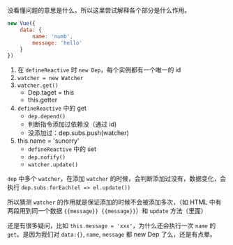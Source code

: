 没看懂问题的意思是什么。所以这里尝试解释各个部分是什么作用。

```js
new Vue({
    data: {
        name: 'numb',
        message: 'hello'
    }
})
```

1. 在 `defineReactive` 时 `new Dep`，每个实例都有一个唯一的 id
2. `watcher = new Watcher`
3. `watcher.get()`
    * Dep.taget = this
    * this.getter
4. `defineReactive` 中的 get
    * `dep.depend()`
    * 判断指令添加过依赖没（通过 id)
    * 没添加过：dep.subs.push(watcher)
5. this.name = 'sunorry'
    * `defineReactive` 中的 set
    * `dep.nofify()`
    * `watcher.update()`

`dep` 中多个 `watcher`，在添加 `watcher` 的时候，会判断添加过没有，数据变化，会执行 `dep.subs.forEach(el => el.update())`

所以猜测 `watcher` 的作用就是保证添加的时候不会被添加多次，（如 HTML 中有两段用到同一个数据 `{{message}} {{message}}`）和 `update` 方法（里面）

还是有很多疑问，比如 `this.message = 'xxx'`，为什么还会执行一次 `name` 的 `get`。是因为我们对 `data:{}`, `name`, `message` 都 new Dep 了么，还是有点晕。 